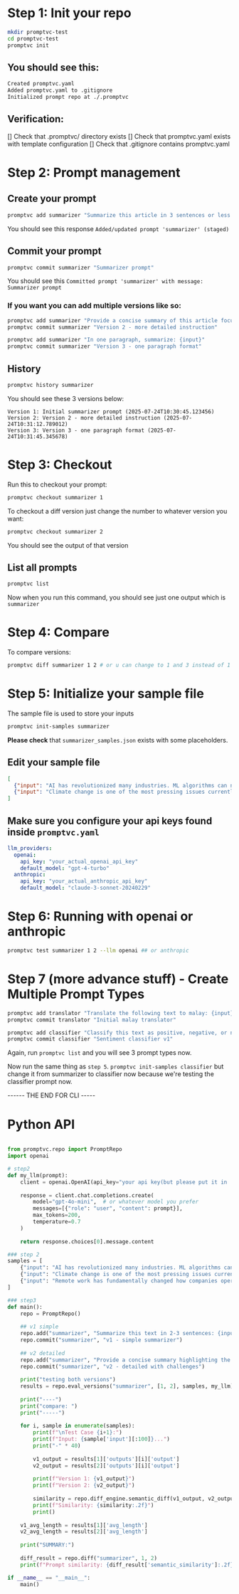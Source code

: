 # Step 1: Init your repo

```bash
mkdir promptvc-test
cd promptvc-test
promptvc init
```

## You should see this: 

```bash
Created promptvc.yaml
Added promptvc.yaml to .gitignore
Initialized prompt repo at ./.promptvc
```

## Verification:

[] Check that .promptvc/ directory exists
[] Check that promptvc.yaml exists with template configuration
[] Check that .gitignore contains promptvc.yaml

# Step 2: Prompt management

## Create your prompt

```bash
promptvc add summarizer "Summarize this article in 3 sentences or less: {input}"
```

You should see this response `Added/updated prompt 'summarizer' (staged)`

## Commit your prompt

```bash
promptvc commit summarizer "Summarizer prompt"
```

You should see this `Committed prompt 'summarizer' with message: Summarizer prompt`

### If you want you can add multiple versions like so:

```bash
promptvc add summarizer "Provide a concise summary of this article focusing on key points: {input}"
promptvc commit summarizer "Version 2 - more detailed instruction"

promptvc add summarizer "In one paragraph, summarize: {input}"
promptvc commit summarizer "Version 3 - one paragraph format"
```

## History
```bash
promptvc history summarizer
```

You should see these 3 versions below:

```
Version 1: Initial summarizer prompt (2025-07-24T10:30:45.123456)
Version 2: Version 2 - more detailed instruction (2025-07-24T10:31:12.789012)
Version 3: Version 3 - one paragraph format (2025-07-24T10:31:45.345678)
```

# Step 3: Checkout

Run this to checkout your prompt:

```bash
promptvc checkout summarizer 1
```

To checkout a diff version just change the number to whatever version you want:
```bash
promptvc checkout summarizer 2
```

You should see the output of that version

## List all prompts

```bash
promptvc list
```

Now when you run this command, you should see just one output which is `summarizer`

# Step 4: Compare

To compare versions: 

```bash
promptvc diff summarizer 1 2 # or u can change to 1 and 3 instead of 1 and 2
```

# Step 5: Initialize your sample file

The sample file is used to store your inputs

```bash
promptvc init-samples summarizer
```

**Please check** that `summarizer_samples.json` exists with some placeholders. 

## Edit your sample file

```json
[
  {"input": "AI has revolutionized many industries. ML algorithms can now process huge amounts of data to identify patterns and make predictions. Companies are using AI for everything ranging from customer service chatbots to autonomous vehicles. However, there are still a lot of concerns among people, regarding job displacement and privacy"},
  {"input": "Climate change is one of the most pressing issues currently. Rising global temperatures are causing ice caps to melt, sea levels to rise, and weather patterns to become more extreme. Scientists agree that immediate action needs to be taken to reduce greenhouse gas emissions and transition to renewable energy"}
]
```

## Make sure you configure your api keys found inside `promptvc.yaml`

```yaml
llm_providers:
  openai:
    api_key: "your_actual_openai_api_key"
    default_model: "gpt-4-turbo"
  anthropic:
    api_key: "your_actual_anthropic_api_key"
    default_model: "claude-3-sonnet-20240229"
```

# Step 6: Running with openai or anthropic

```bash
promptvc test summarizer 1 2 --llm openai ## or anthropic
```

# Step 7 (more advance stuff) - Create Multiple Prompt Types

```bash
promptvc add translator "Translate the following text to malay: {input}"
promptvc commit translator "Initial malay translator"

promptvc add classifier "Classify this text as positive, negative, or neutral: {input}"
promptvc commit classifier "Sentiment classifier v1"
```

Again, run `promptvc list` and you will see 3 prompt types now. 

Now run the same thing as `step 5`. `promptvc init-samples classifier` but change it from summarizer to classifier now because we're testing the classifier prompt now.


------ THE END FOR CLI -----

# Python API 
```python

from promptvc.repo import PromptRepo
import openai

# step2
def my_llm(prompt):
    client = openai.OpenAI(api_key="your api key(but please put it in .env or something)")
    
    response = client.chat.completions.create(
        model="gpt-4o-mini",  # or whatever model you prefer
        messages=[{"role": "user", "content": prompt}],
        max_tokens=200,
        temperature=0.7
    )
    
    return response.choices[0].message.content

### step 2
samples = [
    {"input": "AI has revolutionized many industries. ML algorithms can now process huge amounts of data to identify patterns and make predictions. Companies are using AI for everything ranging from customer service chatbots to autonomous vehicles. However, there are still a lot of concerns among people, regarding job displacement and privacy"},
    {"input": "Climate change is one of the most pressing issues currently. Rising global temperatures are causing ice caps to melt, sea levels to rise, and weather patterns to become more extreme. Scientists agree that immediate action needs to be taken to reduce greenhouse gas emissions and transition to renewable energy"},
    {"input": "Remote work has fundamentally changed how companies operate. It offers flexibility and access to global talent. However, it also presents challenges in team collaboration, and employee engagement."}
]

### step3
def main():
    repo = PromptRepo()
        
    ## v1 simple
    repo.add("summarizer", "Summarize this text in 2-3 sentences: {input}")
    repo.commit("summarizer", "v1 - simple summarizer")
    
    ## v2 detailed
    repo.add("summarizer", "Provide a concise summary highlighting the main points: {input}")
    repo.commit("summarizer", "v2 - detailed with challenges")
    
    print("testing both versions")
    results = repo.eval_versions("summarizer", [1, 2], samples, my_llm)
    
    print("----")
    print("compare: ")
    print("-----")
    
    for i, sample in enumerate(samples):
        print(f"\nTest Case {i+1}:")
        print(f"Input: {sample['input'][:100]}...")
        print("-" * 40)
        
        v1_output = results[1]['outputs'][i]['output']
        v2_output = results[2]['outputs'][i]['output']
        
        print(f"Version 1: {v1_output}")
        print(f"Version 2: {v2_output}")
        
        similarity = repo.diff_engine.semantic_diff(v1_output, v2_output)
        print(f"Similarity: {similarity:.2f}")
        print()
    
    v1_avg_length = results[1]['avg_length']
    v2_avg_length = results[2]['avg_length']
    
    print("SUMMARY:")
    
    diff_result = repo.diff("summarizer", 1, 2)
    print(f"Prompt similarity: {diff_result['semantic_similarity']:.2f}")

if __name__ == "__main__":
    main()
```